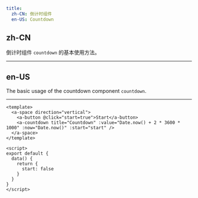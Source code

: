 ```yaml
title:
  zh-CN: 倒计时组件
  en-US: Countdown
```

## zh-CN

倒计时组件 `countdown` 的基本使用方法。

---

## en-US

The basic usage of the countdown component `countdown`.

---

```vue
<template>
  <a-space direction="vertical">
    <a-button @click="start=true">Start</a-button>
    <a-countdown title="Countdown" :value="Date.now() + 2 * 3600 * 1000" :now="Date.now()" :start="start" />
  </a-space>
</template>

<script>
export default {
  data() {
    return {
      start: false
    }
  }
}
</script>
```
